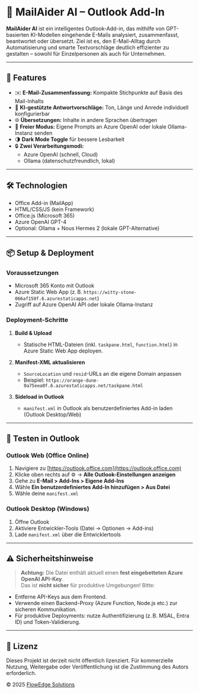 # 📧 MailAider AI – Outlook Add-In

**MailAider AI** ist ein intelligentes Outlook-Add-in, das mithilfe von GPT-basierten KI-Modellen eingehende E-Mails analysiert, zusammenfasst, beantwortet oder übersetzt. Ziel ist es, den E-Mail-Alltag durch Automatisierung und smarte Textvorschläge deutlich effizienter zu gestalten – sowohl für Einzelpersonen als auch für Unternehmen.

---

## 🚀 Features

- ✉️ **E-Mail-Zusammenfassung:** Kompakte Stichpunkte auf Basis des Mail-Inhalts
- 🤖 **KI-gestützte Antwortvorschläge:** Ton, Länge und Anrede individuell konfigurierbar
- 🌐 **Übersetzungen:** Inhalte in andere Sprachen übertragen
- 🧠 **Freier Modus:** Eigene Prompts an Azure OpenAI oder lokale Ollama-Instanz senden
- 🌗 **Dark Mode Toggle** für bessere Lesbarkeit
- 🔒 **Zwei Verarbeitungsmodi:**
  - Azure OpenAI (schnell, Cloud)
  - Ollama (datenschutzfreundlich, lokal)

---

## 🛠️ Technologien

- Office Add-in (MailApp)
- HTML/CSS/JS (kein Framework)
- Office.js (Microsoft 365)
- Azure OpenAI GPT-4
- Optional: Ollama + Nous Hermes 2 (lokale GPT-Alternative)

---

## 📦 Setup & Deployment

### Voraussetzungen

- Microsoft 365 Konto mit Outlook
- Azure Static Web App (z. B. `https://witty-stone-066af150f.6.azurestaticapps.net`)
- Zugriff auf Azure OpenAI API oder lokale Ollama-Instanz

### Deployment-Schritte

1. **Build & Upload**
   - Statische HTML-Dateien (inkl. `taskpane.html`, `function.html`) in Azure Static Web App deployen.

2. **Manifest-XML aktualisieren**
   - `SourceLocation` und `resid`-URLs an die eigene Domain anpassen
   - Beispiel: `https://orange-dune-0a75eea0f.6.azurestaticapps.net/taskpane.html`

3. **Sideload in Outlook**
   - `manifest.xml` in Outlook als benutzerdefiniertes Add-in laden (Outlook Desktop/Web)

---

## 🧪 Testen in Outlook

### Outlook Web (Office Online)

1. Navigiere zu [https://outlook.office.com](https://outlook.office.com)
2. Klicke oben rechts auf ⚙️ → **Alle Outlook-Einstellungen anzeigen**
3. Gehe zu **E-Mail > Add-Ins > Eigene Add-Ins**
4. Wähle **Ein benutzerdefiniertes Add-In hinzufügen > Aus Datei**
5. Wähle deine `manifest.xml`

### Outlook Desktop (Windows)

1. Öffne Outlook
2. Aktiviere Entwickler-Tools (Datei → Optionen → Add-ins)
3. Lade `manifest.xml` über die Entwicklertools

---

## ⚠️ Sicherheitshinweise

> **Achtung:** Die Datei enthält aktuell einen **fest eingebetteten Azure OpenAI API-Key**.  
Das ist **nicht sicher** für produktive Umgebungen! Bitte:

- Entferne API-Keys aus dem Frontend.
- Verwende einen Backend-Proxy (Azure Function, Node.js etc.) zur sicheren Kommunikation.
- Für produktive Deployments: nutze Authentifizierung (z. B. MSAL, Entra ID) und Token-Validierung.

---

## 📄 Lizenz

Dieses Projekt ist derzeit nicht öffentlich lizenziert. Für kommerzielle Nutzung, Weitergabe oder Veröffentlichung ist die Zustimmung des Autors erforderlich.

© 2025 [FlowEdge Solutions](https://flowedge.de)
